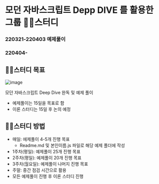 # 모던 자바스크립트 Depp DIVE 를 활용한 그룹 🐻‍❄️스터디

### 220321-220403 예제풀이

### 220404-

## 🐻‍❄️스터디 목표

![image](https://user-images.githubusercontent.com/92914205/159213992-24e2816f-18ae-4ea2-a377-2a96e94ae053.png)

모던 자바스크립트 Deep Dive 완독 및 예제 풀이

- 예제풀이는 15일을 목표로 함
- 이론 스터디는 15일 후 논의 예정

## 🐻‍❄️스터디 방법

- 매일: 에제풀이 4-5개 진행 목표
  - Readme.md 및 본인이름.js 파일로 해당 예제 폴더에 작성
- 1주차(평일): 예제풀이 25개 진행 목표
- 2주차(평일): 예제풀이 20개 진행 목표
- 3주차(월요일): 예제풀이 나머지 진행 목표
- 주말: 중간 점검 시간으로 활용
- 모든 예제풀이 진행 후 이론 스터디 진행
<!-- - 내용이 많고 난이도가 뒷부분(2주 차 + α)은 진행하며 3주 차 남은 기간에 마무리 하기 -->
